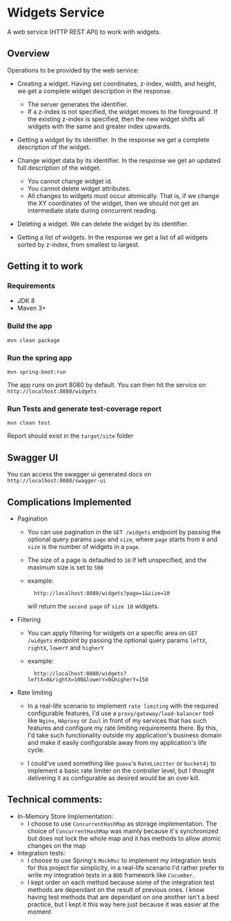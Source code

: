 # Widgets Service

A web service (HTTP REST API) to work with widgets.

## Overview  

Operations to be provided by the web service:

* Creating a widget. Having set coordinates, z-index, width, and height, we get a complete widget description in the response.

    * The server generates the identifier.
    * If a z-index is not specified, the widget moves to the foreground. If the existing z-index is specified, then the new widget shifts all widgets with the same and greater index upwards.

* Getting a widget by its identifier. In the response we get a complete description of the
widget.

* Change widget data by its identifier. In the response we get an updated full description of the widget.
    
    * You cannot change widget id.
    * You cannot delete widget attributes.
    * All changes to widgets must occur atomically. That is, if we change the ​XY coordinates of the widget, then we should not get an intermediate state during concurrent reading.

* Deleting a widget. We can delete the widget by its identifier.

* Getting a list of widgets. In the response we get a list of all widgets sorted by z-index,
from smallest to largest.

## Getting it to work
### Requirements
- JDK 8
- Maven 3+
### Build the app
    mvn clean package
### Run the spring app 
    
    mvn spring-boot:run
The app runs on port 8080 by default. You can then hit the service on `http://localhost:8080/widgets`
### Run Tests and generate test-coverage report
    mvn clean test
Report should exist in the `target/site` folder 
## Swagger UI
You can access the swagger ui generated docs on `http://localhost:8080/swagger-ui`

## Complications Implemented
* Pagination
    * You can use pagination in the `GET /widgets` endpoint by passing the optional query params `page` and `size`, where `page` starts from `0` and `size` is the number of widgets in a `page`.
    * The size of a page is defaulted to `10` if left unspecified, and the maximum size is set to `500`
    * example:
            
            http://localhost:8080/widgets?page=1&size=10
        will return the `second page` of `size 10` widgets.
* Filtering
    * You can apply filtering for widgets on a specific area on `GET /widgets` endpoint by passing the optional query params `leftX`, `rightX`, `lowerY` and `higherY`
    * example:
    
            http://localhost:8080/widgets?leftX=0&rightX=100&lowerY=0&higherY=150

* Rate limiting
    * In a real-life scenario to implement `rate limiting` with the required configurable features, I'd use a `proxy/gateway/load-balancer` tool like `Nginx`, `HAproxy` or `Zuul` in front of my services that has such features and configure my rate limiting requirements there. 
    By this, I'd take such functionality outside my application's business domain and make it easily configurable away from my application's life cycle. 
    
    * I could've used something like `guava`'s `RateLimitter` or `bucket4j` to implement a basic rate limiter on the controller level, but I thought delivering it as configurable as desired would be an over kill.

## Technical comments:
* In-Memory Store Implementation:
    * I choose to use `ConcurrentHashMap` as storage implementation. The choice of `ConcurrentHashMap` was mainly because it's synchronized but does not lock the whole map and it has methods to allow atomic changes on the map
* Integration tests:
    * I choose to use Spring's `MockMvc` to implement my integration tests for this project for simplicity, in a real-life scenario I'd rather prefer to write my integration tests in a `BDD` framework like `Cucumber`.
    * I kept order on each method because some of the integration test methods are dependant on the result of previous ones.
      I know having test methods that are dependant on one another isn't a best practice, but I kept it this way here just because it was easier at the moment
